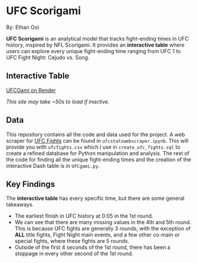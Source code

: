 # UFC Scorigami
By: Ethan Ooi

**UFC Scorigami** is an analytical model that tracks fight-ending times in UFC history, inspired by NFL Scorigami. It provides an **interactive table** where users can explore every unique fight-ending time ranging from UFC 1 to UFC Fight Night: Cejudo vs. Song.

## Interactive Table
[UFCGami on Render](https://ufcgami-1.onrender.com) 

*This site may take ~50s to load if inactive.*

## Data
This repository contains all the code and data used for the project. A web scraper for [UFC Fights](http://ufcstats.com/statistics/events/completed) can be found in `ufcstatswebscraper.ipynb`. This will provide you with `ufcfights.csv` which I use in `create_ufc_fights.sql` to create a refined database for Python manipulation and analysis. The rest of the code for finding all the unique fight-ending times and the creation of the interactive Dash table is in `UFCgami.py`.

## Key Findings
The **interactive table** has every specific time, but there are some general takeaways. 

- The earliest finish in UFC history at 0:05 in the 1st round.
- We can see that there are many missing values in the 4th and 5th round. This is because UFC fights are generally 3 rounds, with the exception of **ALL** title fights, Fight Night main events, and a few other co-main or special fights, where these fights are 5 rounds.
- Outside of the first 4 seconds of the 1st round, there has been a stoppage in every other second of the 1st round.